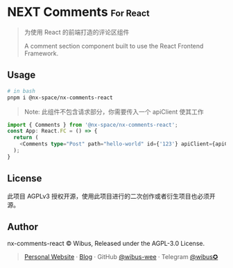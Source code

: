 # NEXT Comments <small><small>For React</small></small>
> 为使用 React 的前端打造的评论区组件
>
> A comment section component built to use the React Frontend Framework.

## Usage

```bash
# in bash
pnpm i @nx-space/nx-comments-react
```

> Note: 此组件不包含请求部分，你需要传入一个 apiClient 使其工作

```ts
import { Comments } from '@nx-space/nx-comments-react';
const App: React.FC = () => {
  return (
    <Comments type="Post" path="hello-world" id={'123'} apiClient={apiClient} />
  );
}
```

## License

此项目 AGPLv3 授权开源，使用此项目进行的二次创作或者衍生项目也必须开源。

## Author

nx-comments-react © Wibus, Released under the AGPL-3.0 License. 

> [Personal Website](http://iucky.cn/) · [Blog](https://blog.iucky.cn/) · GitHub [@wibus-wee](https://github.com/wibus-wee/) · Telegram [@wibus✪](https://t.me/wibus_wee)